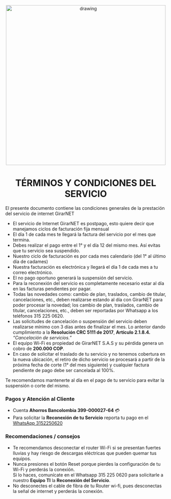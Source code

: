 <p align="center">
  <img src="https://drive.google.com/uc?export=view&id=1IOfE1dKrdg5ScKsoBxPqvmS-VMbQaKjb" alt="drawing" width="500"/>
</p>

<h1 align="center">TÉRMINOS Y CONDICIONES DEL SERVICIO</h1>


El presente documento contiene las condiciones generales de la prestación del servicio
de internet GirarNET

- El servicio de Internet GirarNET es postpago, esto quiere decir que manejamos ciclos de facturación fija mensual
- El día 1 de cada mes te llegará la factura del servicio por el mes que termina.
- Debes realizar el pago entre el 1° y el día 12 del mismo mes. Así evitas que tu servicio sea suspendido.
- Nuestro ciclo de facturación es por cada mes calendario (del 1° al último día de cadames)
- Nuestra facturación es electrónica y llegará el día 1 de cada mes a tu correo electrónico.
- El no pago oportuno generará la suspensión del servicio.
- Para la reconexión del servicio es completamente necesario estar al día en las facturas pendientes por pagar.
- Todas las novedades como: cambio de plan, traslados, cambio de titular, cancelaciones, etc., deben realizarse estando al día con GirarNET para poder procesar la novedad; los cambio de plan, traslados, cambio de titular, cancelaciones, etc., deben ser reportadas por Whatsapp a los teléfonos 315 225 0620.
- Las solicitudes de cancelación o suspensión del servicio deben realizarse mínimo con 3 días antes de finalizar el mes. Lo anterior dando cumplimiento a la **Resolución CRC 5111 de 2017**, **Artículo 2.1.8.4.** *“Cancelación de servicios.”*
- El equipo Wi-Fi es propiedad de GirarNET S.A.S y su pérdida genera un cobro de **200.000 COP**.
- En caso de solicitar el traslado de tu servicio y no tenemos cobertura en la nueva ubicación, el retiro de dicho servicio se procesará a partir de la próxima fecha de corte (1° del mes siguiente) y cualquier factura pendiente de pago debe ser cancelada al 100%.

Te recomendamos mantenerte al día en el pago de tu servicio para evitar la suspensión o corte del mismo.

<h3 align="left">Pagos y Atención al Cliente</h3>

- Cuenta **Ahorros Bancolombia 399-000027-64**  :credit_card: 
- Para solicitar la **Reconexión de tu Servicio** reporta tu pago en el [WhatsApp 3152250620](https://wa.me/573152250620) 

<h3 align="left">Recomendaciones / consejos</h3>

- Te recomendamos desconectar el router Wi-Fi si se presentan fuertes lluvias y hay riesgo de descargas eléctricas que pueden quemar tus equipos.
- Nunca presiones el botón Reset porque pierdes la configuración de tu Wi-Fi y perderás la conexión.\
Si lo haces, comunícate en el Whatsapp 315 225 0620 para solicitarle a nuestro **Equipo TI** la **Reconexión del Servicio**.
- No desconectes el cable de fibra de tu Router wi-fi, pues desconectas la señal de internet y perderás la conexión.

